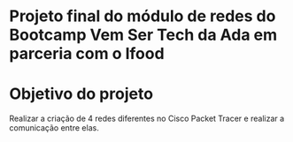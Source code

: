 # Projeto final do módulo de redes do Bootcamp Vem Ser Tech da Ada em parceria com o Ifood

# Objetivo do projeto
Realizar a criação de 4 redes diferentes no Cisco Packet Tracer e realizar a comunicação entre elas.
